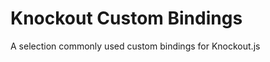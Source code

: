 Knockout Custom Bindings
========================

A selection commonly used custom bindings for Knockout.js
